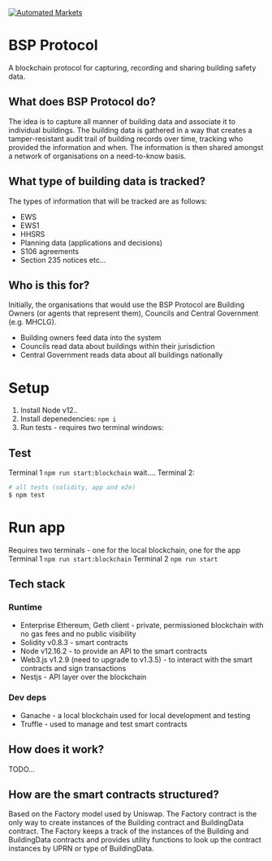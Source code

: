 [![Automated Markets](https://circleci.com/gh/automated-markets/bsp-protocol.svg?style=svg)](https://circleci.com/gh/automated-markets/bsp-protocol)

# BSP Protocol
A blockchain protocol for capturing, recording and sharing building safety data.

## What does BSP Protocol do?
The idea is to capture all manner of building data and associate it to individual buildings. The building data is gathered in a way that creates a tamper-resistant audit trail of building records over time, tracking who provided the information and when. The information is then shared amongst a network of organisations on a need-to-know basis.

## What type of building data is tracked?
The types of information that will be tracked are as follows:

* EWS
* EWS1
* HHSRS
* Planning data (applications and decisions)
* S106 agreements
* Section 235 notices
etc... 

## Who is this for?
Initially, the organisations that would use the BSP Protocol are Building Owners (or agents that represent them), Councils and Central Government (e.g. MHCLG).

* Building owners feed data into the system
* Councils read data about buildings within their jurisdiction
* Central Government reads data about all buildings nationally 

# Setup

1. Install Node v12.*.*
2. Install depenedencies: `npm i`
3. Run tests - requires two terminal windows:

## Test

Terminal 1 `npm run start:blockchain`
wait....
Terminal 2:
```bash
# all tests (solidity, app and e2e)
$ npm test
```

# Run app
Requires two terminals - one for the local blockchain, one for the app
Terminal 1 `npm run start:blockchain`
Terminal 2 `npm run start`

## Tech stack

### Runtime
* Enterprise Ethereum, Geth client - private, permissioned blockchain with no gas fees and no public visibility
* Solidity v0.8.3 - smart contracts
* Node v12.16.2 - to provide an API to the smart contracts
* Web3.js v1.2.9 (need to upgrade to v1.3.5) - to interact with the smart contracts and sign transactions
* Nestjs - API layer over the blockchain

### Dev deps
* Ganache - a local blockchain used for local development and testing
* Truffle - used to manage and test smart contracts

## How does it work?
TODO...

## How are the smart contracts structured?
Based on the Factory model used by Uniswap. The Factory contract is the only way to create instances of the Building contract and BuildingData contract. The Factory keeps a track of the instances of the Building and BuildingData contracts and provides utility functions to look up the contract instances by UPRN or type of BuildingData.



